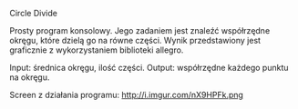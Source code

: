 Circle Divide

Prosty program konsolowy. Jego zadaniem jest znaleźć współrzędne okręgu, które dzielą go na równe części. Wynik przedstawiony jest graficznie z wykorzystaniem biblioteki allegro. 

Input: średnica okręgu, ilość części. 
Output: współrzędne każdego punktu na okręgu.

Screen z działania programu: http://i.imgur.com/nX9HPFk.png
